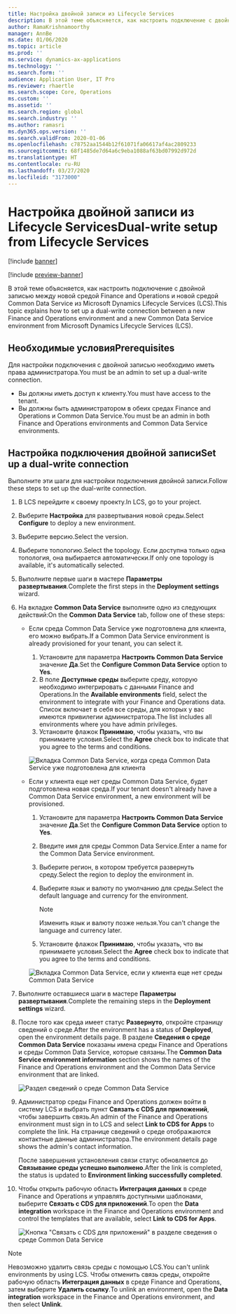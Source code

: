 ```yaml
---
title: Настройка двойной записи из Lifecycle Services
description: В этой теме объясняется, как настроить подключение с двойной записью между новой средой Finance and Operations и новой средой Common Data Service из Microsoft Dynamics Lifecycle Services (LCS).
author: RamaKrishnamoorthy
manager: AnnBe
ms.date: 01/06/2020
ms.topic: article
ms.prod: ''
ms.service: dynamics-ax-applications
ms.technology: ''
ms.search.form: ''
audience: Application User, IT Pro
ms.reviewer: rhaertle
ms.search.scope: Core, Operations
ms.custom: ''
ms.assetid: ''
ms.search.region: global
ms.search.industry: ''
ms.author: ramasri
ms.dyn365.ops.version: ''
ms.search.validFrom: 2020-01-06
ms.openlocfilehash: c78752aa1544b12f61071fa06617af4ac2809233
ms.sourcegitcommit: 68f1485de7d64a6c9eba1088af63bd07992d972d
ms.translationtype: HT
ms.contentlocale: ru-RU
ms.lasthandoff: 03/27/2020
ms.locfileid: "3173000"
---
```

# <a name="dual-write-setup-from-lifecycle-services"></a><span data-ttu-id="0422a-103">Настройка двойной записи из Lifecycle Services</span><span class="sxs-lookup"><span data-stu-id="0422a-103">Dual-write setup from Lifecycle Services</span></span>

[!include [banner](../../includes/banner.md)]

[!include [preview-banner](../../includes/preview-banner.md)]

<span data-ttu-id="0422a-104">В этой теме объясняется, как настроить подключение с двойной записью между новой средой Finance and Operations и новой средой Common Data Service из Microsoft Dynamics Lifecycle Services (LCS).</span><span class="sxs-lookup"><span data-stu-id="0422a-104">This topic explains how to set up a dual-write connection between a new Finance and Operations environment and a new Common Data Service environment from Microsoft Dynamics Lifecycle Services (LCS).</span></span>

## <a name="prerequisites"></a><span data-ttu-id="0422a-105">Необходимые условия</span><span class="sxs-lookup"><span data-stu-id="0422a-105">Prerequisites</span></span>

<span data-ttu-id="0422a-106">Для настройки подключения с двойной записью необходимо иметь права администратора.</span><span class="sxs-lookup"><span data-stu-id="0422a-106">You must be an admin to set up a dual-write connection.</span></span>

+ <span data-ttu-id="0422a-107">Вы должны иметь доступ к клиенту.</span><span class="sxs-lookup"><span data-stu-id="0422a-107">You must have access to the tenant.</span></span>
+ <span data-ttu-id="0422a-108">Вы должны быть администратором в обеих средах Finance and Operations и Common Data Service.</span><span class="sxs-lookup"><span data-stu-id="0422a-108">You must be an admin in both Finance and Operations environments and Common Data Service environments.</span></span>

## <a name="set-up-a-dual-write-connection"></a><span data-ttu-id="0422a-109">Настройка подключения двойной записи</span><span class="sxs-lookup"><span data-stu-id="0422a-109">Set up a dual-write connection</span></span>

<span data-ttu-id="0422a-110">Выполните эти шаги для настройки подключения двойной записи.</span><span class="sxs-lookup"><span data-stu-id="0422a-110">Follow these steps to set up the dual-write connection.</span></span>

1. <span data-ttu-id="0422a-111">В LCS перейдите к своему проекту.</span><span class="sxs-lookup"><span data-stu-id="0422a-111">In LCS, go to your project.</span></span>
2. <span data-ttu-id="0422a-112">Выберите **Настройка** для развертывания новой среды.</span><span class="sxs-lookup"><span data-stu-id="0422a-112">Select **Configure** to deploy a new environment.</span></span>
3. <span data-ttu-id="0422a-113">Выберите версию.</span><span class="sxs-lookup"><span data-stu-id="0422a-113">Select the version.</span></span> 
4. <span data-ttu-id="0422a-114">Выберите топологию.</span><span class="sxs-lookup"><span data-stu-id="0422a-114">Select the topology.</span></span> <span data-ttu-id="0422a-115">Если доступна только одна топология, она выбирается автоматически.</span><span class="sxs-lookup"><span data-stu-id="0422a-115">If only one topology is available, it's automatically selected.</span></span>
5. <span data-ttu-id="0422a-116">Выполните первые шаги в мастере **Параметры развертывания**.</span><span class="sxs-lookup"><span data-stu-id="0422a-116">Complete the first steps in the **Deployment settings** wizard.</span></span>
6. <span data-ttu-id="0422a-117">На вкладке **Common Data Service** выполните одно из следующих действий:</span><span class="sxs-lookup"><span data-stu-id="0422a-117">On the **Common Data Service** tab, follow one of these steps:</span></span>

    - <span data-ttu-id="0422a-118">Если среда Common Data Service уже подготовлена для клиента, его можно выбрать.</span><span class="sxs-lookup"><span data-stu-id="0422a-118">If a Common Data Service environment is already provisioned for your tenant, you can select it.</span></span>

        1. <span data-ttu-id="0422a-119">Установите для параметра **Настроить Common Data Service** значение **Да**.</span><span class="sxs-lookup"><span data-stu-id="0422a-119">Set the **Configure Common Data Service** option to **Yes**.</span></span>
        2. <span data-ttu-id="0422a-120">В поле **Доступные среды** выберите среду, которую необходимо интегрировать с данными Finance and Operations.</span><span class="sxs-lookup"><span data-stu-id="0422a-120">In the **Available environments** field, select the environment to integrate with your Finance and Operations data.</span></span> <span data-ttu-id="0422a-121">Список включает в себя все среды, для которых у вас имеются привилегии администратора.</span><span class="sxs-lookup"><span data-stu-id="0422a-121">The list includes all environments where you have admin privileges.</span></span>
        3. <span data-ttu-id="0422a-122">Установите флажок **Принимаю**, чтобы указать, что вы принимаете условия.</span><span class="sxs-lookup"><span data-stu-id="0422a-122">Select the **Agree** check box to indicate that you agree to the terms and conditions.</span></span>

        ![Вкладка Common Data Service, когда среда Common Data Service уже подготовлена для клиента](../dual-write/media/lcs_setup_1.png)

    - <span data-ttu-id="0422a-124">Если у клиента еще нет среды Common Data Service, будет подготовлена новая среда.</span><span class="sxs-lookup"><span data-stu-id="0422a-124">If your tenant doesn't already have a Common Data Service environment, a new environment will be provisioned.</span></span>

        1. <span data-ttu-id="0422a-125">Установите для параметра **Настроить Common Data Service** значение **Да**.</span><span class="sxs-lookup"><span data-stu-id="0422a-125">Set the **Configure Common Data Service** option to **Yes**.</span></span>
        2. <span data-ttu-id="0422a-126">Введите имя для среды Common Data Service.</span><span class="sxs-lookup"><span data-stu-id="0422a-126">Enter a name for the Common Data Service environment.</span></span>
        3. <span data-ttu-id="0422a-127">Выберите регион, в котором требуется развернуть среду.</span><span class="sxs-lookup"><span data-stu-id="0422a-127">Select the region to deploy the environment in.</span></span>
        4. <span data-ttu-id="0422a-128">Выберите язык и валюту по умолчанию для среды.</span><span class="sxs-lookup"><span data-stu-id="0422a-128">Select the default language and currency for the environment.</span></span>

            > [!NOTE]
            > <span data-ttu-id="0422a-129">Изменить язык и валюту позже нельзя.</span><span class="sxs-lookup"><span data-stu-id="0422a-129">You can't change the language and currency later.</span></span>

        5. <span data-ttu-id="0422a-130">Установите флажок **Принимаю**, чтобы указать, что вы принимаете условия.</span><span class="sxs-lookup"><span data-stu-id="0422a-130">Select the **Agree** check box to indicate that you agree to the terms and conditions.</span></span>

        ![Вкладка Common Data Service, если у клиента еще нет среды Common Data Service](../dual-write/media/lcs_setup_2.png)

7. <span data-ttu-id="0422a-132">Выполните оставшиеся шаги в мастере **Параметры развертывания**.</span><span class="sxs-lookup"><span data-stu-id="0422a-132">Complete the remaining steps in the **Deployment settings** wizard.</span></span>
8. <span data-ttu-id="0422a-133">После того как среда имеет статус **Развернуто**, откройте страницу сведений о среде.</span><span class="sxs-lookup"><span data-stu-id="0422a-133">After the environment has a status of **Deployed**, open the environment details page.</span></span> <span data-ttu-id="0422a-134">В разделе **Сведения о среде Common Data Service** показаны имена среды Finance and Operations и среды Common Data Service, которые связаны.</span><span class="sxs-lookup"><span data-stu-id="0422a-134">The **Common Data Service environment information** section shows the names of the Finance and Operations environment and the Common Data Service environment that are linked.</span></span>

    ![Раздел сведений о среде Common Data Service](../dual-write/media/lcs_setup_3.png)

9. <span data-ttu-id="0422a-136">Администратор среды Finance and Operations должен войти в систему LCS и выбрать пункт **Связать с CDS для приложений**, чтобы завершить связь.</span><span class="sxs-lookup"><span data-stu-id="0422a-136">An admin of the Finance and Operations environment must sign in to LCS and select **Link to CDS for Apps** to complete the link.</span></span> <span data-ttu-id="0422a-137">На странице сведений о среде отображаются контактные данные администратора.</span><span class="sxs-lookup"><span data-stu-id="0422a-137">The environment details page shows the admin's contact information.</span></span>

    <span data-ttu-id="0422a-138">После завершения установления связи статус обновляется до **Связывание среды успешно выполнено**.</span><span class="sxs-lookup"><span data-stu-id="0422a-138">After the link is completed, the status is updated to **Environment linking successfully completed**.</span></span>

10. <span data-ttu-id="0422a-139">Чтобы открыть рабочую область **Интеграция данных** в среде Finance and Operations и управлять доступными шаблонами, выберите **Связать с CDS для приложений**.</span><span class="sxs-lookup"><span data-stu-id="0422a-139">To open the **Data integration** workspace in the Finance and Operations environment and control the templates that are available, select **Link to CDS for Apps**.</span></span>

    ![Кнопка "Связать с CDS для приложений" в разделе сведения о среде Common Data Service](../dual-write/media/lcs_setup_4.png)

> [!NOTE]
> <span data-ttu-id="0422a-141">Невозможно удалить связь среды с помощью LCS.</span><span class="sxs-lookup"><span data-stu-id="0422a-141">You can't unlink environments by using LCS.</span></span> <span data-ttu-id="0422a-142">Чтобы отменить связь среды, откройте рабочую область **Интеграция данных** в среде Finance and Operations, затем выберите **Удалить ссылку**.</span><span class="sxs-lookup"><span data-stu-id="0422a-142">To unlink an environment, open the **Data integration** workspace in the Finance and Operations environment, and then select **Unlink**.</span></span>
